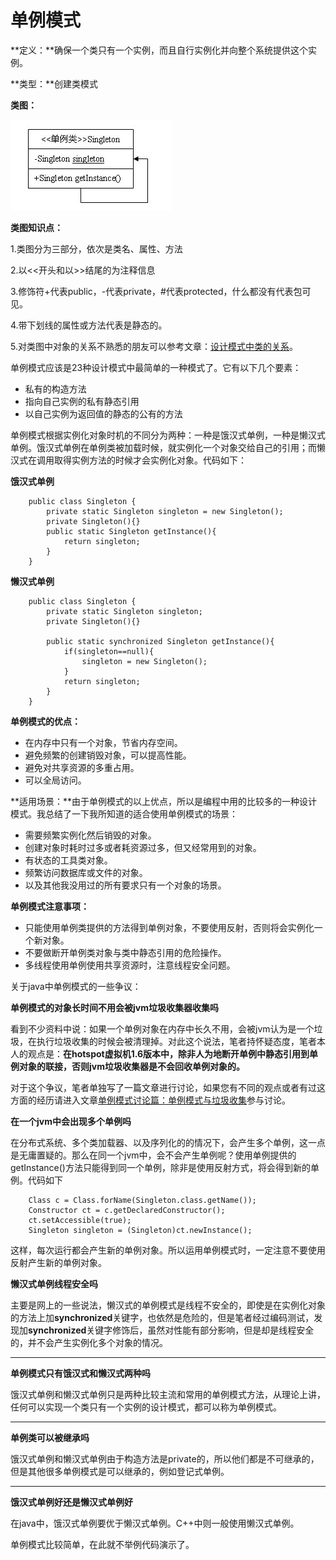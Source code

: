 # 单例模式

**定义：**确保一个类只有一个实例，而且自行实例化并向整个系统提供这个实例。

**类型：**创建类模式

**类图：**

![singleton](images/singleton-pattern-1.gif)

**类图知识点：**

1.类图分为三部分，依次是类名、属性、方法

2.以<<开头和以>>结尾的为注释信息

3.修饰符+代表public，-代表private，#代表protected，什么都没有代表包可见。

4.带下划线的属性或方法代表是静态的。

5.对类图中对象的关系不熟悉的朋友可以参考文章：[设计模式中类的关系](http://blog.csdn.net/zhengzhb/article/details/7187278)。

单例模式应该是23种设计模式中最简单的一种模式了。它有以下几个要素：

* 私有的构造方法
* 指向自己实例的私有静态引用
* 以自己实例为返回值的静态的公有的方法

单例模式根据实例化对象时机的不同分为两种：一种是饿汉式单例，一种是懒汉式单例。饿汉式单例在单例类被加载时候，就实例化一个对象交给自己的引用；而懒汉式在调用取得实例方法的时候才会实例化对象。代码如下：

**饿汉式单例**

```
    public class Singleton {
    	private static Singleton singleton = new Singleton();
    	private Singleton(){}
    	public static Singleton getInstance(){
    		return singleton;
    	}
    }
```

**懒汉式单例**

```
    public class Singleton {
    	private static Singleton singleton;
    	private Singleton(){}

    	public static synchronized Singleton getInstance(){
    		if(singleton==null){
    			singleton = new Singleton();
    		}
    		return singleton;
    	}
    }
```

**单例模式的优点：**

* 在内存中只有一个对象，节省内存空间。
* 避免频繁的创建销毁对象，可以提高性能。
* 避免对共享资源的多重占用。
* 可以全局访问。

**适用场景：**由于单例模式的以上优点，所以是编程中用的比较多的一种设计模式。我总结了一下我所知道的适合使用单例模式的场景：

* 需要频繁实例化然后销毁的对象。
* 创建对象时耗时过多或者耗资源过多，但又经常用到的对象。
* 有状态的工具类对象。
* 频繁访问数据库或文件的对象。
* 以及其他我没用过的所有要求只有一个对象的场景。

**单例模式注意事项：**

* 只能使用单例类提供的方法得到单例对象，不要使用反射，否则将会实例化一个新对象。
* 不要做断开单例类对象与类中静态引用的危险操作。
* 多线程使用单例使用共享资源时，注意线程安全问题。

关于java中单例模式的一些争议：

**单例模式的对象长时间不用会被jvm垃圾收集器收集吗**

看到不少资料中说：如果一个单例对象在内存中长久不用，会被jvm认为是一个垃圾，在执行垃圾收集的时候会被清理掉。对此这个说法，笔者持怀疑态度，笔者本人的观点是：**在hotspot虚拟机1.6版本中，除非人为地断开单例中静态引用到单例对象的联接，否则jvm垃圾收集器是不会回收单例对象的。**

对于这个争议，笔者单独写了一篇文章进行讨论，如果您有不同的观点或者有过这方面的经历请进入文章[单例模式讨论篇：单例模式与垃圾收集](singleton-discuss.md)参与讨论。

 

**在一个jvm中会出现多个单例吗**

在分布式系统、多个类加载器、以及序列化的的情况下，会产生多个单例，这一点是无庸置疑的。那么在同一个jvm中，会不会产生单例呢？使用单例提供的getInstance()方法只能得到同一个单例，除非是使用反射方式，将会得到新的单例。代码如下

```
    Class c = Class.forName(Singleton.class.getName());
    Constructor ct = c.getDeclaredConstructor();
    ct.setAccessible(true);
    Singleton singleton = (Singleton)ct.newInstance();
```

这样，每次运行都会产生新的单例对象。所以运用单例模式时，一定注意不要使用反射产生新的单例对象。

 

**懒汉式单例线程安全吗**

主要是网上的一些说法，懒汉式的单例模式是线程不安全的，即使是在实例化对象的方法上加**synchronized**关键字，也依然是危险的，但是笔者经过编码测试，发现加**synchronized**关键字修饰后，虽然对性能有部分影响，但是却是线程安全的，并不会产生实例化多个对象的情况。

**** 

**单例模式只有饿汉式和懒汉式两种吗**

饿汉式单例和懒汉式单例只是两种比较主流和常用的单例模式方法，从理论上讲，任何可以实现一个类只有一个实例的设计模式，都可以称为单例模式。

** **

**单例类可以被继承吗**

饿汉式单例和懒汉式单例由于构造方法是private的，所以他们都是不可继承的，但是其他很多单例模式是可以继承的，例如登记式单例。

** **

**饿汉式单例好还是懒汉式单例好**

在java中，饿汉式单例要优于懒汉式单例。C++中则一般使用懒汉式单例。

单例模式比较简单，在此就不举例代码演示了。  

